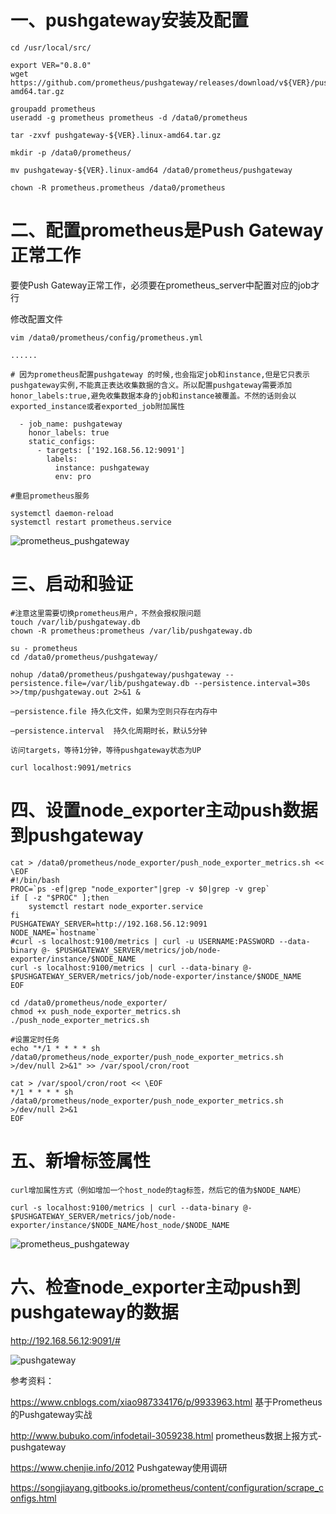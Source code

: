 # 一、pushgateway安装及配置
```
cd /usr/local/src/

export VER="0.8.0"
wget https://github.com/prometheus/pushgateway/releases/download/v${VER}/pushgateway-${VER}.linux-amd64.tar.gz

groupadd prometheus
useradd -g prometheus prometheus -d /data0/prometheus

tar -zxvf pushgateway-${VER}.linux-amd64.tar.gz

mkdir -p /data0/prometheus/

mv pushgateway-${VER}.linux-amd64 /data0/prometheus/pushgateway

chown -R prometheus.prometheus /data0/prometheus
```

# 二、配置prometheus是Push Gateway正常工作

要使Push Gateway正常工作，必须要在prometheus_server中配置对应的job才行

修改配置文件 

```
vim /data0/prometheus/config/prometheus.yml

......

# 因为prometheus配置pushgateway 的时候,也会指定job和instance,但是它只表示pushgateway实例,不能真正表达收集数据的含义。所以配置pushgateway需要添加honor_labels:true,避免收集数据本身的job和instance被覆盖。不然的话则会以exported_instance或者exported_job附加属性

  - job_name: pushgateway
    honor_labels: true
    static_configs:
      - targets: ['192.168.56.12:9091']
        labels:
          instance: pushgateway
          env: pro
          
#重启prometheus服务

systemctl daemon-reload
systemctl restart prometheus.service        
```

  ![prometheus_pushgateway](https://github.com/Lancger/opslinux/blob/master/images/pushgateway01.png)

# 三、启动和验证

```
#注意这里需要切换prometheus用户，不然会报权限问题
touch /var/lib/pushgateway.db
chown -R prometheus:prometheus /var/lib/pushgateway.db

su - prometheus
cd /data0/prometheus/pushgateway/

nohup /data0/prometheus/pushgateway/pushgateway --persistence.file=/var/lib/pushgateway.db --persistence.interval=30s >>/tmp/pushgateway.out 2>&1 &

–persistence.file 持久化文件，如果为空则只存在内存中

–persistence.interval  持久化周期时长，默认5分钟

访问targets，等待1分钟，等待pushgateway状态为UP

curl localhost:9091/metrics
```

# 四、设置node_exporter主动push数据到pushgateway
```
cat > /data0/prometheus/node_exporter/push_node_exporter_metrics.sh << \EOF
#!/bin/bash
PROC=`ps -ef|grep "node_exporter"|grep -v $0|grep -v grep`
if [ -z "$PROC" ];then
    systemctl restart node_exporter.service
fi
PUSHGATEWAY_SERVER=http://192.168.56.12:9091
NODE_NAME=`hostname`
#curl -s localhost:9100/metrics | curl -u USERNAME:PASSWORD --data-binary @- $PUSHGATEWAY_SERVER/metrics/job/node-exporter/instance/$NODE_NAME
curl -s localhost:9100/metrics | curl --data-binary @- $PUSHGATEWAY_SERVER/metrics/job/node-exporter/instance/$NODE_NAME
EOF

cd /data0/prometheus/node_exporter/
chmod +x push_node_exporter_metrics.sh
./push_node_exporter_metrics.sh

#设置定时任务
echo "*/1 * * * * sh /data0/prometheus/node_exporter/push_node_exporter_metrics.sh >/dev/null 2>&1" >> /var/spool/cron/root

cat > /var/spool/cron/root << \EOF
*/1 * * * * sh /data0/prometheus/node_exporter/push_node_exporter_metrics.sh >/dev/null 2>&1
EOF
```

# 五、新增标签属性
```
curl增加属性方式（例如增加一个host_node的tag标签，然后它的值为$NODE_NAME）

curl -s localhost:9100/metrics | curl --data-binary @- $PUSHGATEWAY_SERVER/metrics/job/node-exporter/instance/$NODE_NAME/host_node/$NODE_NAME
```

  ![prometheus_pushgateway](https://github.com/Lancger/opslinux/blob/master/images/pushgateway02.png)


# 六、检查node_exporter主动push到pushgateway的数据

http://192.168.56.12:9091/#

  ![pushgateway](https://github.com/Lancger/opslinux/blob/master/images/push-gateway-01.png)
  
参考资料：

https://www.cnblogs.com/xiao987334176/p/9933963.html  基于Prometheus的Pushgateway实战

http://www.bubuko.com/infodetail-3059238.html  prometheus数据上报方式-pushgateway

https://www.chenjie.info/2012   Pushgateway使用调研

https://songjiayang.gitbooks.io/prometheus/content/configuration/scrape_configs.html  
